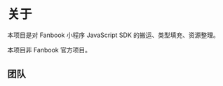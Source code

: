 <script lang="ts" setup>
import { VPTeamMembers } from 'vitepress/theme';
const members = [{
  avatar: 'https://avatars.githubusercontent.com/u/99722991',
  name: '凯凯本凯',
  title: '维护者',
  links: [
    { icon: 'github', link: 'https://github.com/kaikaibenkai' },
  ],
}];
</script>

# 关于

本项目是对 Fanbook 小程序 JavaScript SDK 的搬运、类型填充、资源整理。

本项目非 Fanbook 官方项目。

## 团队

<VPTeamMembers :members='members' />
